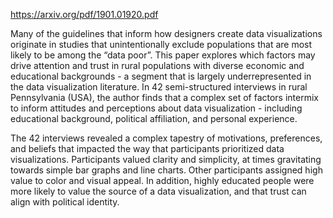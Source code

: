 https://arxiv.org/pdf/1901.01920.pdf

Many of the guidelines that inform how designers create data visualizations originate in studies that unintentionally exclude populations that are most likely to be among the “data poor”. This paper explores which factors may drive attention and trust in rural populations with diverse economic and educational backgrounds - a segment that is largely underrepresented in the data visualization literature. In 42 semi-structured interviews in rural Pennsylvania (USA), the author finds that a complex set of factors intermix to inform attitudes and perceptions about data visualization - including educational background, political affiliation, and personal experience. 

The 42 interviews revealed a complex tapestry of motivations, preferences, and beliefs that impacted the way that participants prioritized data visualizations. Participants valued clarity and simplicity, at times gravitating towards simple bar graphs and line charts. Other participants assigned high value to color and visual appeal. In addition, highly educated people were more likely to value the source of a data visualization, and that trust can align with political identity. 
